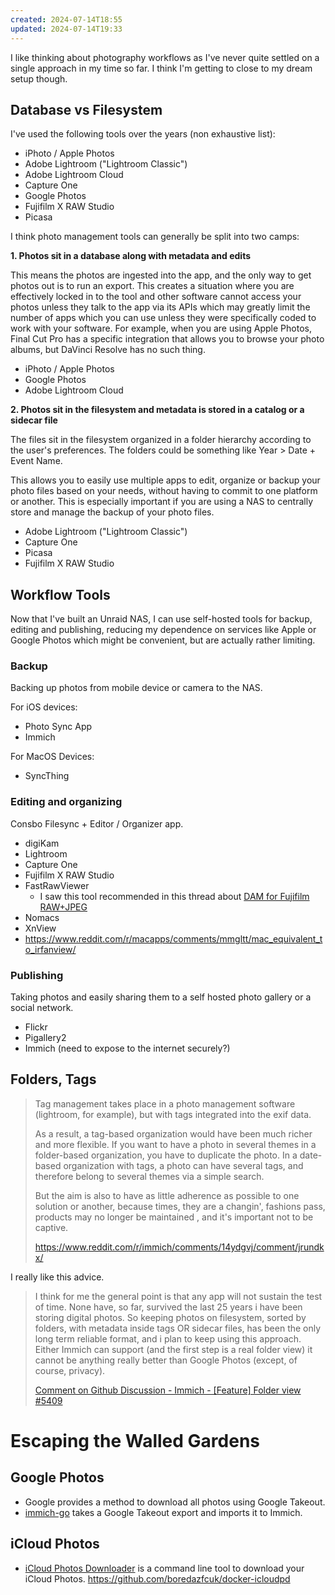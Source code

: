 ```yaml
---
created: 2024-07-14T18:55
updated: 2024-07-14T19:33
---
```

I like thinking about photography workflows as I've never quite settled on a single approach in my time so far.  I think I'm getting to close to my dream setup though.

## Database vs Filesystem

I've used the following tools over the years (non exhaustive list):
- iPhoto / Apple Photos
- Adobe Lightroom ("Lightroom Classic")
- Adobe Lightroom Cloud
- Capture One
- Google Photos
- Fujifilm X RAW Studio
- Picasa

I think photo management tools can generally be split into two camps:

**1. Photos sit in a database along with metadata and edits**

This means the photos are ingested into the app, and the only way to get photos out is to run an export.  This creates a situation where you are effectively locked in to the tool and other software cannot access your photos unless they talk to the app via its APIs which may greatly limit the number of apps which you can use unless they were specifically coded to work with your software.  For example, when you are using Apple Photos, Final Cut Pro has a specific integration that allows you to browse your photo albums, but DaVinci Resolve has no such thing.

- iPhoto / Apple Photos
- Google Photos
- Adobe Lightroom Cloud

**2. Photos sit in the filesystem and metadata is stored in a catalog or a sidecar file**

The files sit in the filesystem organized in a folder hierarchy according to the user's preferences.  The folders could be something like Year > Date + Event Name.

This allows you to easily use multiple apps to edit, organize or backup your photo files based on your needs, without having to commit to one platform or another.  This is especially important if you are using a NAS to centrally store and manage the backup of your photo files.

- Adobe Lightroom ("Lightroom Classic")
- Capture One
- Picasa
- Fujifilm X RAW Studio

## Workflow Tools

Now that I've built an Unraid NAS, I can use self-hosted tools for backup, editing and publishing, reducing my dependence on services like Apple or Google Photos which might be convenient, but are actually rather limiting.
### Backup

Backing up photos from mobile device or camera to the NAS.

For iOS devices:
- Photo Sync App
- Immich

For MacOS Devices:
- SyncThing
### Editing and organizing

Consbo Filesync + Editor / Organizer app.

- digiKam
- Lightroom
- Capture One
- Fujifilm X RAW Studio
- FastRawViewer
	- I saw this tool recommended in this thread about [DAM for Fujifilm RAW+JPEG](https://www.dpreview.com/forums/thread/4594548?page=2)
- Nomacs
- XnView
- https://www.reddit.com/r/macapps/comments/mmgltt/mac_equivalent_to_irfanview/
### Publishing

Taking photos and easily sharing them to a self hosted photo gallery or a social network.

- Flickr
- Pigallery2
- Immich (need to expose to the internet securely?)

## Folders, Tags

> Tag management takes place in a photo management software (lightroom, for example), but with tags integrated into the exif data.
> 
> As a result, a tag-based organization would have been much richer and more flexible. If you want to have a photo in several themes in a folder-based organization, you have to duplicate the photo. In a date-based organization with tags, a photo can have several tags, and therefore belong to several themes via a simple search.
> 
> But the aim is also to have as little adherence as possible to one solution or another, because times, they are a changin', fashions pass, products may no longer be maintained , and it's important not to be captive.
> 
> https://www.reddit.com/r/immich/comments/14ydgvj/comment/jrundkx/

I really like this advice.

> I think for me the general point is that any app will not sustain the test of time. None have, so far, survived the last 25 years i have been storing digital photos. So keeping photos on filesystem, sorted by folders, with metadata inside tags OR sidecar files, has been the only long term reliable format, and i plan to keep using this approach. Either Immich can support (and the first step is a real folder view) it cannot be anything really better than Google Photos (except, of course, privacy).
> 
> [Comment on Github Discussion - Immich - [Feature] Folder view #5409](https://github.com/immich-app/immich/discussions/5409#discussioncomment-9764167)

# Escaping the Walled Gardens

## Google Photos

- Google provides a method to download all photos using Google Takeout.
- [immich-go](https://github.com/simulot/immich-go) takes a Google Takeout export and imports it to Immich.
## iCloud Photos

- [iCloud Photos Downloader](https://github.com/icloud-photos-downloader/icloud_photos_downloader) is a command line tool to download your iCloud Photos.
https://github.com/boredazfcuk/docker-icloudpd